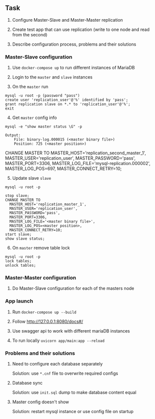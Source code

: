 ## Task

1. Configure Master-Slave and Master-Master replication

2. Create test app that can use replication (write to one node and read from the second)

3. Describe configuration process, problems and their solutions


### Master-Slave configuration

1. Use `docker-compose up` to run different instances of MariaDB

2. Login to the `master` and `slave` instances

3. On the ```master``` run 
```
mysql -u root -p (password "pass")
create user 'replication_user'@'%' identified by 'pass';
grant replication slave on *.* to 'replication_user'@'%';
exit
``` 

4. Get ```master``` config info
```
mysql -e "show master status \G" -p

Output:
    File: binary-log.000015 (<master binary file>)
    Position: 725 (<master position>)
```

CHANGE MASTER TO
  MASTER_HOST='replication_second_master_1',
  MASTER_USER='replication_user',
  MASTER_PASSWORD='pass',
  MASTER_PORT=3306,
  MASTER_LOG_FILE='mysql-replication.000002',
  MASTER_LOG_POS=697,
  MASTER_CONNECT_RETRY=10;

5. Update slave ```slave```
```
mysql -u root -p

stop slave;
CHANGE MASTER TO
  MASTER_HOST='replication_master_1',
  MASTER_USER='replication_user',
  MASTER_PASSWORD='pass',
  MASTER_PORT=3306,
  MASTER_LOG_FILE='<master binary file>',
  MASTER_LOG_POS=<master position>,
  MASTER_CONNECT_RETRY=10;
start slave;
show slave status;
```

6. On ```master``` remove table lock
```
mysql -u root -p
lock tables;
unlock tables;
```

### Master-Master configuration

1. Do Master-Slave configuration for each of the masters node


### App launch

  1. Run ```docker-compose up --build```

  2. Follow http://127.0.0.1:8080/docs#/

  3. Use swagger api to work with different mariaDB instances

  4. To run locally ```uvicorn app/main:app --reload```



### Problems and their solutions

1. Need to configure each database separately

    Solution: use ```*.cnf``` file to overwrite required configs

2. Database sync

    Solution: use ```init.sql``` dump to make database content equal

3. Master config doesn't show

    Solution: restart mysql instance or use config file on startup
